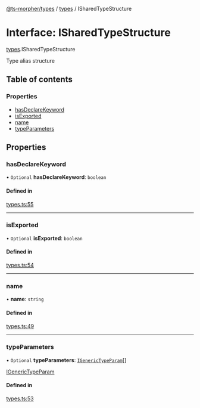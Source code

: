 [@ts-morpher/types](../README.md) / [types](../modules/types.md) / ISharedTypeStructure

# Interface: ISharedTypeStructure

[types](../modules/types.md).ISharedTypeStructure

Type alias structure

## Table of contents

### Properties

- [hasDeclareKeyword](types.ISharedTypeStructure.md#hasdeclarekeyword)
- [isExported](types.ISharedTypeStructure.md#isexported)
- [name](types.ISharedTypeStructure.md#name)
- [typeParameters](types.ISharedTypeStructure.md#typeparameters)

## Properties

### hasDeclareKeyword

• `Optional` **hasDeclareKeyword**: `boolean`

#### Defined in

[types.ts:55](https://github.com/linbudu599/morpher/blob/2a43a9a/packages/types/src/types.ts#L55)

___

### isExported

• `Optional` **isExported**: `boolean`

#### Defined in

[types.ts:54](https://github.com/linbudu599/morpher/blob/2a43a9a/packages/types/src/types.ts#L54)

___

### name

• **name**: `string`

#### Defined in

[types.ts:49](https://github.com/linbudu599/morpher/blob/2a43a9a/packages/types/src/types.ts#L49)

___

### typeParameters

• `Optional` **typeParameters**: [`IGenericTypeParam`](types.IGenericTypeParam.md)[]

[IGenericTypeParam](types.IGenericTypeParam.md)

#### Defined in

[types.ts:53](https://github.com/linbudu599/morpher/blob/2a43a9a/packages/types/src/types.ts#L53)
